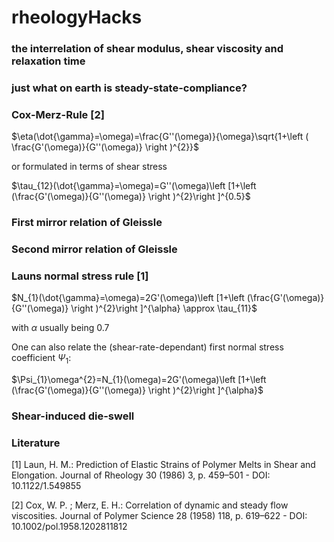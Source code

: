# rheologyHacks

### the interrelation of shear modulus, shear viscosity and relaxation time

### just what on earth is steady-state-compliance?

### Cox-Merz-Rule [2]
$\eta(\dot{\gamma}=\omega)=\frac{G''(\omega)}{\omega}\sqrt{1+\left ( \frac{G'(\omega)}{G''(\omega)} \right )^{2}}$

or formulated in terms of shear stress

$\tau_{12}(\dot{\gamma}=\omega)=G''(\omega)\left [1+\left (\frac{G'(\omega)}{G''(\omega)}  \right )^{2}\right ]^{0.5}$

### First mirror relation of Gleissle

### Second mirror relation of Gleissle

### Launs normal stress rule [1]
$N_{1}(\dot{\gamma}=\omega)=2G'(\omega)\left [1+\left (\frac{G'(\omega)}{G''(\omega)}  \right )^{2}\right ]^{\alpha} \approx \tau_{11}$

with $\alpha$ usually being 0.7

One can also relate the (shear-rate-dependant) first normal stress coefficient $\Psi_{1}$:

$\Psi_{1}\omega^{2}=N_{1}(\omega)=2G'(\omega)\left [1+\left (\frac{G'(\omega)}{G''(\omega)}  \right )^{2}\right ]^{\alpha}$ 


### Shear-induced die-swell

### Literature
[1] Laun, H. M.: Prediction of Elastic Strains of Polymer Melts in Shear and Elongation. Journal of Rheology 30 (1986) 3, p. 459–501 - DOI: 10.1122/1.549855

[2] Cox, W. P. ; Merz, E. H.: Correlation of dynamic and steady flow viscosities. Journal of Polymer Science 28 (1958) 118, p. 619–622 - DOI: 10.1002/pol.1958.1202811812



